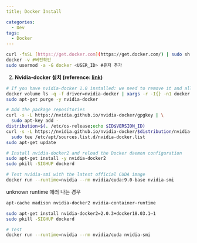 ```yaml
---
title; Docker Install

categories:
  - Dev
tags:
  - Docker
---
```

```bash
curl -fsSL [https://get.docker.com](https://get.docker.com/) | sudo sh
docker -v #버전확인
sudo usermod -a -G docker <USER_ID> #유저 추가
```

2. **Nvidia-docker 설치 (reference: [link](https://medium.com/@sh.tsang/docker-tutorial-5-nvidia-docker-2-0-installation-in-ubuntu-18-04-cb80f17cac65))**

```bash
# If you have nvidia-docker 1.0 installed: we need to remove it and all existing GPU containers
docker volume ls -q -f driver=nvidia-docker | xargs -r -I{} -n1 docker ps -q -a -f volume={} | xargs -r docker rm -f
sudo apt-get purge -y nvidia-docker

# Add the package repositories
curl -s -L https://nvidia.github.io/nvidia-docker/gpgkey | \
  sudo apt-key add -
distribution=$(. /etc/os-release;echo $ID$VERSION_ID)
curl -s -L https://nvidia.github.io/nvidia-docker/$distribution/nvidia-docker.list | \
  sudo tee /etc/apt/sources.list.d/nvidia-docker.list
sudo apt-get update

# Install nvidia-docker2 and reload the Docker daemon configuration
sudo apt-get install -y nvidia-docker2
sudo pkill -SIGHUP dockerd

# Test nvidia-smi with the latest official CUDA image
docker run --runtime=nvidia --rm nvidia/cuda:9.0-base nvidia-smi
```

unknown runtime 에러 나는 경우

```bash
apt-cache madison nvidia-docker2 nvidia-container-runtime

sudo apt-get install nvidia-docker2=2.0.3+docker18.03.1–1
sudo pkill -SIGHUP dockerd

# Test
docker run --runtime=nvidia --rm nvidia/cuda nvidia-smi
```